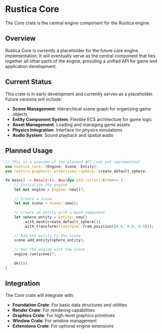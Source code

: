 # Rustica Core

The Core crate is the central engine component for the Rustica engine.

## Overview

Rustica Core is currently a placeholder for the future core engine implementation. It will eventually serve as the central component that ties together all other parts of the engine, providing a unified API for game and application development.

## Current Status

This crate is in early development and currently serves as a placeholder. Future versions will include:

- **Scene Management**: Hierarchical scene graph for organizing game objects
- **Entity Component System**: Flexible ECS architecture for game logic
- **Asset Management**: Loading and managing game assets
- **Physics Integration**: Interface for physics simulations
- **Audio System**: Sound playback and spatial audio

## Planned Usage

```rust
// This is a preview of the planned API (not yet implemented)
use rustica_core::{Engine, Scene, Entity};
use rustica_graphics::primitives::sphere::create_default_sphere;

fn main() -> Result<(), Box<dyn std::error::Error>> {
    // Initialize the engine
    let mut engine = Engine::new()?;
    
    // Create a scene
    let mut scene = Scene::new();
    
    // Create an entity with a mesh component
    let sphere_entity = Entity::new()
        .with_mesh(create_default_sphere())
        .with_transform(Transform::from_position([0.0, 0.0, 0.0]));
    
    // Add the entity to the scene
    scene.add_entity(sphere_entity);
    
    // Run the engine with the scene
    engine.run(scene)?;
    
    Ok(())
}
```

## Integration

The Core crate will integrate with:
- **Foundation Crate**: For basic data structures and utilities
- **Render Crate**: For rendering capabilities
- **Graphics Crate**: For high-level graphics primitives
- **Window Crate**: For window management
- **Extensions Crate**: For optional engine extensions
